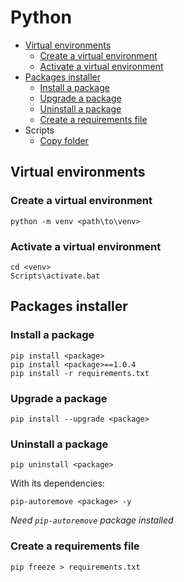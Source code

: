 # Python

* [Virtual environments](#virtual-environments)
  * [Create a virtual environment](#create-a-virtual-environment)
  * [Activate a virtual environment](#activate-a-virtual-environment)
* [Packages installer](#packages-installer)
  * [Install a package](#install-a-package)
  * [Upgrade a package](#upgrade-a-package)
  * [Uninstall a package](#uninstall-a-package)
  * [Create a requirements file](#create-a-requirements-file)
* Scripts
  * [Copy folder](../code/python/copy_folder.py)

## Virtual environments

### Create a virtual environment

```
python -m venv <path\to\venv>
```

### Activate a virtual environment

```
cd <venv>
Scripts\activate.bat
```

## Packages installer

### Install a package

```
pip install <package>
pip install <package>==1.0.4
pip install -r requirements.txt
```

### Upgrade a package

```
pip install --upgrade <package>
```

### Uninstall a package

```
pip uninstall <package>
```

With its dependencies:

```
pip-autoremove <package> -y
```

*Need `pip-autoremove` package installed*

### Create a requirements file

```
pip freeze > requirements.txt
```
